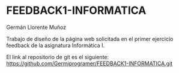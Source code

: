 # FEEDBACK1-INFORMATICA

Germán Llorente Muñoz

Trabajo de diseño de la página web solicitada en el primer ejercicio feedback de la asignatura Informática I.

El link al repositorio de git es el siguiente: https://github.com/Germiprogramer/FEEDBACK1-INFORMATICA.git
